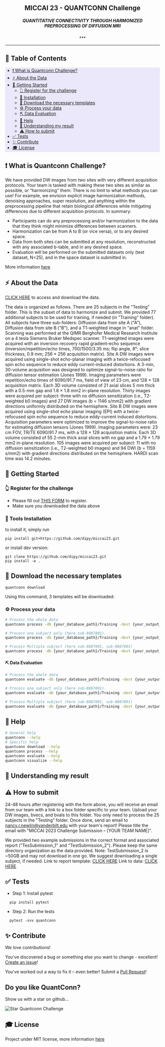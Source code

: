 <h2 align="center"> <b>MICCAI 23 - QUANTCONN Challenge</b></h2>
<h5 align="center"> <b>QUANTITATIVE CONNECTIVITY THROUGH HARMONIZED PREPROCESSING OF DIFFUSION MRI</b></h5>


<p align="center">
***
</p>

<!-- <div align="center">
 [![License](https://img.shields.io/badge/License-MIT-blue.svg)](https://opensource.org/licenses/MIT) [![Contribution](https://img.shields.io/badge/contributions-welcome-brightgreen.svg?style=flat)](https://github.com/dipy/miccai23/blob/master/CONTRIBUTING.rst) [![PR](https://img.shields.io/badge/PRs-welcome-brightgreen.svg?style=flat-square)](https://github.com/dipy/miccai23/compare)

</div> -->

---

## 📝 Table of Contents
<div style="background-color: #EBE8FC">

- [❗ What is Quantconn Challenge?](#what-is-quantconn-challenge)
- [⚡ About the Data](#about-the-data)
- [🏁 Getting Started](#getting-started)
    - [👆 Register for the challenge](#register-for-the-challenge)
    - [🚜 Installation](#installation)
    - [🚀 Download the necessary templates](#download-the-necessary-templates)
    - [⚙️ Process your data](process-your-data)
    - [⛏️ Data Evaluation](#data-evaluation)
    - [💬 Help](#help)
    - [📄 Understanding my result](#understanding-my-result)
    - [⚠️ How to submit](#how-to-submit)
- [✅ Tests](#tests)
- [✨ Contribute](#contribute)
- [🎓 License](#license)

</div>

## ❗ What is Quantconn Challenge?

We have provided DW images from two sites with very different acquisition protocols. Your team is tasked with making these two sites as similar as possible, or “harmonizing” them. There is no limit to what methods you can use! For example, we envision explicit image harmonization methods, denoising approaches, super resolution, and anything within the preprocessing pipeline that retain biological differences while mitigating differences due to different acquisition protocols. In summary:

- Participants can do any preprocessing and/or harmonization to the data that they think might minimize differences between scanners.
- Harmonization can be from A to B (or vice versa), or to any desired space.
- Data from both sites can be submitted at any resolution, reconstructed with any associated b-table, and in any desired space.
- Evaluation will be performed on the submitted datasets only (test dataset, N=25), and in the space dataset is submitted in.

More information [here](http://cmic.cs.ucl.ac.uk/cdmri/challenge.html)


## ⚡ About the Data

[CLICK HERE](https://vanderbilt.app.box.com/s/owijt2mo2vhrp3rjonf90n3hoinygm8z/folder/208448607516) to access and download the data.

The data is organized as follows. There are 25 subjects in the "Testing" folder. This is the subset of data to harmonize and submit. We provided 77 additional subjects to be used for training, if needed (in "Training" folder). All subjects have three sub-folders: Diffusion data from site A ("A"), Diffusion data from site B ("B"), and a T1-weighted image in "anat" folder.
Scanning was performed at the QIMR Berghofer Medical Research Institute on a 4 tesla Siemens Bruker Medspec scanner. T1-weighted images were acquired with an inversion recovery rapid gradient-echo sequence (inversion/repetition/echo times, 700/1500/3.35 ms; flip angle, 8°; slice thickness, 0.9 mm; 256 × 256 acquisition matrix).
Site A DW images were acquired using single-shot echo-planar imaging with a twice-refocused spin echo sequence to reduce eddy current-induced distortions. A 3-min, 30-volume acquisition was designed to optimize signal-to-noise ratio for diffusion tensor estimation (Jones 1999). Imaging parameters were repetition/echo times of 6090/91.7 ms, field of view of 23 cm, and 128 × 128 acquisition matrix. Each 3D volume consisted of 21 axial slices 5 mm thick with a 0.5-mm gap and 1.8 × 1.8 mm2 in-plane resolution. Thirty images were acquired per subject: three with no diffusion sensitization (i.e., T2-weighted b0 images) and 27 DW images (b = 1146 s/mm2) with gradient directions uniformly distributed on the hemisphere.
Site B DW images were acquired using single-shot echo planar imaging (EPI) with a twice-refocused spin echo sequence to reduce eddy-current induced distortions. Acquisition parameters were optimized to improve the signal-to-noise ratio for estimating diffusion tensors (Jones 1999). Imaging parameters were: 23 cm FOV, TR/TE 6090/91.7 ms, with a 128 × 128 acquisition matrix. Each 3D volume consisted of 55 2-mm thick axial slices with no gap and a 1.79 × 1.79 mm2 in-plane resolution. 105 images were acquired per subject: 11 with no diffusion sensitization (i.e., T2-weighted b0 images) and 94 DWI (b = 1159 s/mm2) with gradient directions distributed on the hemisphere. HARDI scan time was 14.2 minutes.

## 🏁 Getting Started


### 👆 Register for the challenge

- Please fill out [THIS FORM](https://docs.google.com/forms/d/e/1FAIpQLScKUFimuY7Pw5e9VuOUPGnp2dznKpI4uy98k6k5TCuEyxnN5w/viewform) to register.
- Make sure you downloaded the data above

### 🚜 Tools Installation

to install it, simply run

```terminal
pip install git+https://github.com/dipy/miccai23.git
```

or install dev version:

```terminal
git clone https://github.com/dipy/miccai23.git
pip install -e .
```

## 🚀 Download the necessary templates

```bash
quantconn download
```

Using this command, 3 templates will be downloaded:

### ⚙️ Process your data

```bash
# Process the whole data
quantconn process -db {your_database_path}/Training -dest {your_output_folder}

# Process one subject only (here sub-8887801).
quantconn process -db {your_database_path}/Training -dest {your_output_folder} -sbj sub-8887801

# Process Multiple subject (here sub-8887801, sub-8887801)
quantconn process -db {your_database_path}/Training -dest {your_output_folder} -sbj sub-8887801 -sbj sub-8040001
```


#### ⛏️ Data Evaluation

```bash
# Process the whole data
quantconn evaluate -db {your_database_path}/Training -dest {your_output_folder}

# Process one subject only (here sub-8887801).
quantconn evaluate -db {your_database_path}/Training -dest {your_output_folder} -sbj sub-8887801

# Process Multiple subject (here sub-8887801, sub-8887801)
quantconn evaluate -db {your_database_path}/Training -dest {your_output_folder} -sbj sub-8887801 -sbj sub-8040001
```



## 💬 Help

```bash
# General help
quantconn --help
# Specific help
quantconn download --help
quantconn process --help
quantconn evaluate --help
quantconn visualize --help
```

## 📄 Understanding my result



## ⚠️ How to submit

24-48 hours after registering with the form above, you will receive an email from our team with a link to a box folder specific to your team. Upload your DW images, bvecs, and bvals to this folder. You only need to process the 25 subjects in the "Testing" folder. Once done, send an email to nancy.r.newlin@vanderbilt.edu with your team's report! Please title the email with "MICCAI 2023 Challenge Submission – [YOUR TEAM NAME]".

We provided two example submissions in the correct format and associated report ("TesSubmission_1" and "TestSubmission_2"). Please keep the same directory organization as the data provided. Note: TestSubmission_2 is ~50GB and may not download in one go. We suggest downloading a single subject, if needed.
Link to report template: [CLICK HERE](https://1drv.ms/w/s!AsSyAAyQq5ZOgYsh9KSbaJ23-mm5XA?e=dio6ap)
Link to data: [CLICK HERE](https://vanderbilt.app.box.com/s/owijt2mo2vhrp3rjonf90n3hoinygm8z/folder/208448607516)


## ✅ Tests

* Step 1: Install pytest

```terminal
  pip install pytest
```

* Step 2: Run the tests

```terminal
  pytest -svv quantconn
```

## ✨ Contribute

We love contributions!

You've discovered a bug or something else you want to change - excellent! [Create an issue](https://github.com/dipy/miccai23/issues)!

You've worked out a way to fix it – even better! Submit a [Pull Request](https://github.com/dipy/miccai23/pulls)!

## Do you like QuantConn?

Show us with a star on github...

![Star Quantconn Challenge](docs/source/_static/images/star.gif)

## 🎓 License

Project under MIT license, more information [here](https://github.com/dipy/miccai23/blob/master/LICENSE)
